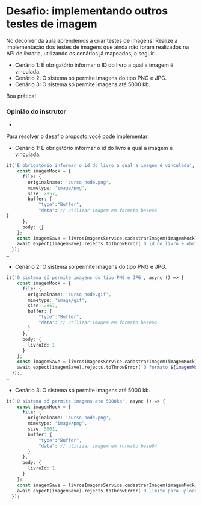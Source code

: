 # Desafio: implementando outros testes de imagem

No decorrer da aula aprendemos a criar testes de imagens! Realize a implementação dos testes de imagens que ainda não foram realizados na API de livraria, utilizando os cenários já mapeados, a seguir:

- Cenário 1: É obrigatório informar o ID do livro a qual a imagem é vinculada.
- Cenário 2: O sistema só permite imagens do tipo PNG e JPG.
- Cenário 3: O sistema só permite imagens até 5000 kb.

Boa prática!

### Opinião do instrutor

- [](https://cursos.alura.com.br/suggestions/new/node-js-implementando-testes-api-rest/139505/opinion)

Para resolver o desafio proposto,você pode implementar:

- Cenário 1: É obrigatório informar o id do livro a qual a imagem é vinculada.

```php
it('É obrigatório informar o id do livro a qual a imagem é vinculada', async () => {
    const imagemMock = {
      file: {
        originalname: 'curso node.png',
        mimetype: 'image/png',
        size: 2857,
        buffer: {
            "type":"Buffer",
            "data": // utilizar imagem em formato base64         
}
      },
      body: {}
    };
    const imagemSave = livrosImagensService.cadastrarImagem(imagemMock);
    await expect(imagemSave).rejects.toThrowError('O id do livro é obrigatório.');
  });
…
```

- Cenário 2: O sistema só permite imagens do tipo PNG e JPG.

```php
it('O sistema só permite imagens do tipo PNG e JPG', async () => {
    const imagemMock = {
      file: {
        originalname: 'curso node.gif',
        mimetype: 'image/gif',
        size: 2857,
        buffer: {
            "type":"Buffer",
            "data": // utilizar imagem em formato base64
        }
      },
      body: {
        livroId: 1
      }
    };
    const imagemSave = livrosImagensService.cadastrarImagem(imagemMock);
    await expect(imagemSave).rejects.toThrowError(`O formato ${imagemMock.file.mimetype} não é permitido.`);
  });…
…
```

- Cenário 3: O sistema só permite imagens até 5000 kb.

```php
it('O sistema só permite imagens ate 5000kb', async () => {
    const imagemMock = {
      file: {
        originalname: 'curso node.png',
        mimetype: 'image/png',
        size: 5001,
        buffer: {
            "type":"Buffer",
            "data": // utilizar imagem em formato base64
        }
      },
      body: {
        livroId: 1
      }
    };
    const imagemSave = livrosImagensService.cadastrarImagem(imagemMock);
    await expect(imagemSave).rejects.toThrowError('O limite para upload de imagem é de 5000kb.');
  });
```